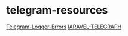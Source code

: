# telegram-resources
[Telegram-Logger-Errors](https://github.com/martinjack/telegram-logger-errors)
[lARAVEL-TELEGRAPH](https://laravel-news.com/laravel-telegraph)
